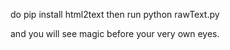do pip install html2text
then run python rawText.py

and you will see magic before your very own eyes.